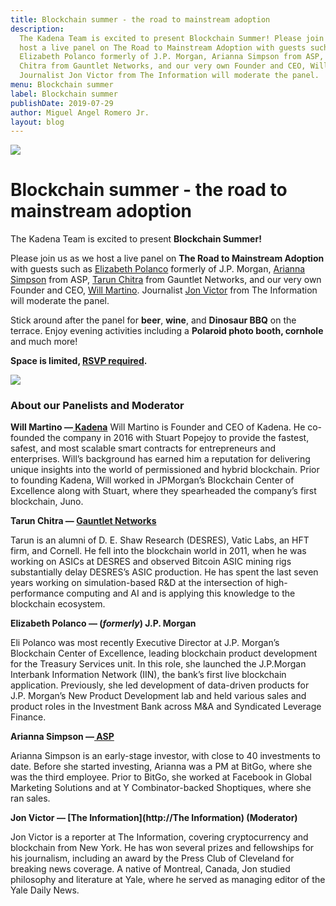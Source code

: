 ```yaml
---
title: Blockchain summer - the road to mainstream adoption
description:
  The Kadena Team is excited to present Blockchain Summer! Please join us as we
  host a live panel on The Road to Mainstream Adoption with guests such as
  Elizabeth Polanco formerly of J.P. Morgan, Arianna Simpson from ASP, Tarun
  Chitra from Gauntlet Networks, and our very own Founder and CEO, Will Martino.
  Journalist Jon Victor from The Information will moderate the panel.
menu: Blockchain summer
label: Blockchain summer
publishDate: 2019-07-29
author: Miguel Angel Romero Jr.
layout: blog
---
```


![](/assets/blog/kl314KSDD7wK0hd2pbA.webp)

# Blockchain summer - the road to mainstream adoption

The Kadena Team is excited to present **Blockchain Summer!**

Please join us as we host a live panel on **The Road to Mainstream Adoption**
with guests such as
[Elizabeth Polanco](https://www.linkedin.com/in/elizabethpolanco/) formerly of
J.P. Morgan, [Arianna Simpson](https://twitter.com/AriannaSimpson) from ASP,
[Tarun Chitra](https://twitter.com/tarunchitra) from Gauntlet Networks, and our
very own Founder and CEO, [Will Martino](http://twitter.com/_wjmartino_).
Journalist [Jon Victor](https://twitter.com/jon_victor_) from The Information
will moderate the panel.

Stick around after the panel for **beer**, **wine**, and **Dinosaur BBQ** on the
terrace. Enjoy evening activities including a **Polaroid photo booth, cornhole**
and much more!

**Space is limited, [RSVP required](http://bit.ly/KadenaTRMA).**

![](/assets/blog/1_DypRu-cV9ef9PL7fb-McMQ.webp)

### About our Panelists and Moderator

**Will Martino —[ Kadena](http://kadena.io)** Will Martino is Founder and CEO of
Kadena. He co-founded the company in 2016 with Stuart Popejoy to provide the
fastest, safest, and most scalable smart contracts for entrepreneurs and
enterprises. Will’s background has earned him a reputation for delivering unique
insights into the world of permissioned and hybrid blockchain. Prior to founding
Kadena, Will worked in JPMorgan’s Blockchain Center of Excellence along with
Stuart, where they spearheaded the company’s first blockchain, Juno.

**Tarun Chitra — [Gauntlet Networks](http://gauntlet.network)**

Tarun is an alumni of D. E. Shaw Research (DESRES), Vatic Labs, an HFT firm, and
Cornell. He fell into the blockchain world in 2011, when he was working on ASICs
at DESRES and observed Bitcoin ASIC mining rigs substantially delay DESRES’s
ASIC production. He has spent the last seven years working on simulation-based
R&D at the intersection of high-performance computing and AI and is applying
this knowledge to the blockchain ecosystem.

**Elizabeth Polanco — (_formerly_) J.P. Morgan**

Eli Polanco was most recently Executive Director at J.P. Morgan’s Blockchain
Center of Excellence, leading blockchain product development for the Treasury
Services unit. In this role, she launched the J.P.Morgan Interbank Information
Network (IIN), the bank’s first live blockchain application. Previously, she led
development of data-driven products for J.P. Morgan’s New Product Development
lab and held various sales and product roles in the Investment Bank across M&A
and Syndicated Leverage Finance.

**Arianna Simpson —[ ASP](http://ariannasimpson.com)**

Arianna Simpson is an early-stage investor, with close to 40 investments to
date. Before she started investing, Arianna was a PM at BitGo, where she was the
third employee. Prior to BitGo, she worked at Facebook in Global Marketing
Solutions and at Y Combinator-backed Shoptiques, where she ran sales.

**Jon Victor — [The Information](http://The Information) (Moderator)**

Jon Victor is a reporter at The Information, covering cryptocurrency and
blockchain from New York. He has won several prizes and fellowships for his
journalism, including an award by the Press Club of Cleveland for breaking news
coverage. A native of Montreal, Canada, Jon studied philosophy and literature at
Yale, where he served as managing editor of the Yale Daily News.
